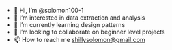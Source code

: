 - 👋 Hi, I’m @solomon100-1
- 👀 I’m interested in data extraction and analysis
- 🌱 I’m currently learning design patterns
- 💞️ I’m looking to collaborate on beginner level projects
- 📫 How to reach me shillysolomon@gmail.com

<!---
solomon100-1/solomon100-1 is a ✨ special ✨ repository because its `README.md` (this file) appears on your GitHub profile.
You can click the Preview link to take a look at your changes.
--->
